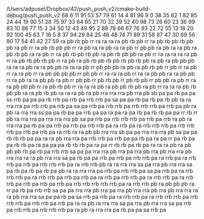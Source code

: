 /Users/adpusel/Dropbox/42/push_push_v2/cmake-build-debug/push_push_v2 68 6 11 91 53 57 79 61 14 4 81 96 9 0 38 35 62 1 82 85 24 44 19 90 51 28 75 97 33 64 65 21 70 32 39 52 40 98 73 26 60 23 36 99 83 10 86 77 15 3 34 50 12 43 49 95 2 88 78 66 67 76 93 22 72 55 13 18 20 92 100 45 63 7 16 5 8 37 94 29 84 25 46 48 74 71 89 31 58 87 47 30 69 56 80 17 54 41 42 27 59
ra
pb
rb
pb
rr
ra
ra
ra
ra
pb
rb
pb
rr
ra
pb
rb
pb
rb
pb
pb
ra
pb
rr
ra
pb
rb
pb
pb
rr
ra
pb
ra
ra
pb
ra
ra
pb
rr
pb
pb
ra
pb
ra
ra
pb
ra
pb
rb
pb
ra
ra
pb
rr
ra
pb
rb
pb
rb
pb
ra
pb
rb
pb
pb
ra
pb
rr
ra
ra
ra
ra
ra
pb
rr
ra
pb
rb
pb
rb
pb
rr
ra
pb
ra
pb
rb
pb
rb
pb
rb
pb
rb
pb
ra
pb
ra
pb
pb
pb
ra
ra
ra
pb
ra
ra
pb
pb
ra
ra
ra
pb
rr
pb
pb
pb
ra
pb
ra
pb
rb
pb
rr
pb
rr
ra
pb
rr
ra
ra
pb
rr
ra
pb
pb
pb
pb
rr
pb
pb
rr
ra
ra
ra
pb
rr
ra
ra
pb
pb
ra
ra
pb
pb
rr
ra
pb
ra
ra
pb
pb
ra
pb
rr
pb
pb
rr
pb
rb
pb
rr
pb
rb
pb
rr
pb
pb
ra
pb
rr
ra
ra
pb
pb
pb
rr
ra
pb
rb
pb
rr
ra
ra
ra
pb
ra
pb
pb
rb
pb
ra
pb
rr
ra
ra
ra
pb
rb
pb
pb
ra
ra
pb
rb
pb
ra
ra
ra
pb
ra
pb
rra
rra
rra
pb
rra
pb
sb
pa
pa
rb
pa
pa
ss
rrb
pa
pa
pa
rb
rrb
pa
rrb
pa
rrb
rrb
pa
sa
pa
pa
rb
pa
rb
pa
rb
pb
ra
ra
rra
rra
pa
rrb
rrb
pa
rrb
pa
sa
pa
rrb
pa
rrb
rrb
pa
rrb
rrb
rrb
pa
rrb
pa
pb
ra
pb
ra
rra
rra
ss
pa
pa
rb
pa
pa
rrb
pa
pa
ra
pa
ra
pa
rb
pa
rb
rb
pa
pa
rr
rb
rr
pb
ra
rra
rra
pa
rra
rra
rra
pb
sa
pa
rrb
pa
rrb
rrb
rrb
pa
rrb
pa
rrb
ra
pb
ra
rra
rra
pa
rb
pa
pa
rrb
pa
rrb
pa
rrb
rrb
pa
ra
rrb
pa
ra
rrb
rrb
rrb
pa
rrb
rrb
rrb
pa
rrb
pa
rrb
pa
ra
rrb
ra
ra
pb
pb
rra
rra
sb
pa
pa
rra
rra
rra
pb
sa
pa
pa
rb
rb
rb
pa
pa
ra
ra
pb
rra
rra
pa
rrb
rrb
pa
rrb
pa
pa
rb
pa
ra
pa
rr
pa
rb
pa
pa
rb
rb
pa
ra
pa
pa
pa
rb
rb
rb
pa
ra
pa
rr
rb
rb
pa
rb
pa
ra
ra
ra
pb
ra
pb
pb
pb
rb
pa
rb
pa
rrb
rrb
sa
pa
pa
rra
rra
pb
rra
pa
rra
pb
rra
pb
rra
rra
pb
rra
rra
ra
ra
pb
rra
rra
sa
pa
rb
pa
pa
rrb
pa
rrb
pa
rrb
rrb
pa
ra
rrb
pa
ra
rrb
rrb
pa
rrb
pa
rrb
rrb
rrb
pa
ra
rrb
rrb
pb
ra
ra
rra
rra
sa
pa
rra
pb
rra
rra
sa
pa
rb
pa
rb
pa
rb
pa
pb
ra
ra
rra
rra
pa
rrb
pa
rrb
rrb
pa
sa
pa
rrb
pa
ra
rrb
rrb
rrb
pa
ra
rrb
rrb
pa
rrb
pa
rrb
pa
ra
rrb
pa
rrb
rrb
pa
ra
rrb
rrb
pa
ra
rrb
rrb
pa
rrb
pa
rrb
pa
rrb
pa
rrb
rrb
rrb
rrb
rrb
pa
ra
rrb
rrb
pb
ra
pb
pb
pb
ra
rr
pa
rb
pa
rrb
rrb
sa
pa
pa
rra
rra
pb
rra
pa
rra
pb
rra
rra
pb
rra
pb
rra
rra
ra
ra
pb
rra
rra
sa
pa
pa
rb
pa
sa
rrb
pa
rrb
pa
ra
rrb
rrb
pa
ra
rrb
rrb
rrb
pa
rrb
rrb
rrb
pa
rrb
rrb
pa
rrb
pa
ra
ra
pb
ra
rra
rra
sa
pa
rra
pb
rra
rra
sa
pa
rrb
pa
rrb
rrb
pa
rrb
rrb
rrb
pa
ra
pb
ra
rra
rra
pa
rb
pa
pa
sa
rrb
pa
